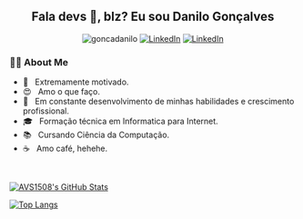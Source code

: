 <h2 align="center"> Fala devs 👋, blz? Eu sou Danilo Gonçalves</h2>

<p align="center">  
 <img src="https://komarev.com/ghpvc/?username=goncadanilo" alt="goncadanilo" /> 
 <a href="https://www.linkedin.com/in/goncadanilo/"><img alt="LinkedIn" src="https://img.shields.io/badge/LinkedIn-Danilo_Gonçalves-blue?logo=linkedin"></a>
 <a href="mailto:gonca.danilo@gmal.com"><img alt="LinkedIn" src="https://img.shields.io/badge/Gmail-gonca.danilo@gmail.com-red?logo=gmail"></a>
</p>

<h3> 👨‍💻 About Me </h3>

- :muscle: &nbsp; Extremamente motivado.
- 😍 &nbsp; Amo o que faço.
- 🚀 &nbsp; Em constante desenvolvimento de minhas habilidades e crescimento profissional.
- 🎓 &nbsp; Formação técnica em Informatica para Internet.
- 📚 &nbsp; Cursando Ciência da Computação.
- ☕ &nbsp; Amo café, hehehe. 

<br/>

[![AVS1508's GitHub Stats](https://github-readme-stats.vercel.app/api/?username=goncadanilo&show_icons=true&count_private=true&include_all_commits=true)](https://github.com/goncadanilo)

[![Top Langs](https://github-readme-stats.vercel.app/api/top-langs/?username=goncadanilo&layout=compact)](https://github.com/goncadanilo)
